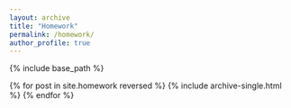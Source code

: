 ```yaml
---
layout: archive
title: "Homework"
permalink: /homework/
author_profile: true
---
```



{% include base_path %}

{% for post in site.homework reversed %}
  {% include archive-single.html %}
{% endfor %}

